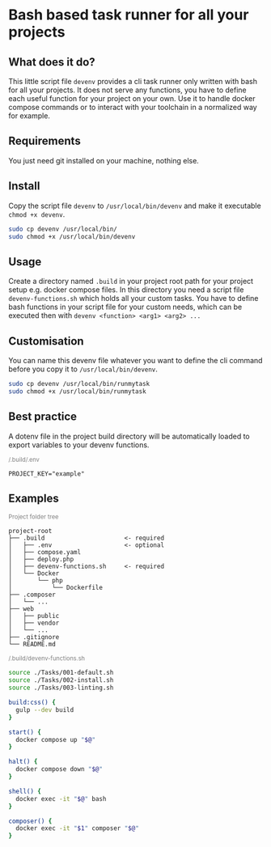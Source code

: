 # Bash based task runner for all your projects

## What does it do?
This little script file ```devenv``` provides a cli task runner only written with bash for all your projects. 
It does not serve any functions, you have to define each useful function for your project on your own. 
Use it to handle docker compose commands or to interact with your toolchain in a normalized way for example.

## Requirements
You just need git installed on your machine, nothing else.

## Install
Copy the script file ```devenv``` to ```/usr/local/bin/devenv``` and make it executable ```chmod +x devenv```.

```bash
sudo cp devenv /usr/local/bin/
sudo chmod +x /usr/local/bin/devenv
```

## Usage
Create a directory named ```.build``` in your project root path for your project setup e.g. docker compose files. In this directory you need a script file ```devenv-functions.sh``` which holds all your custom tasks.
You have to define bash functions in your script file for your custom needs, which can be executed then with ```devenv <function> <arg1> <arg2> ...```

## Customisation
You can name this devenv file whatever you want to define the cli command before you copy it to ```/usr/local/bin/devenv```.

```bash
sudo cp devenv /usr/local/bin/runmytask
sudo chmod +x /usr/local/bin/runmytask
```

## Best practice 
A dotenv file in the project build directory will be automatically loaded to export variables to your devenv functions.

<sub style="color:grey;"><project-root>/.build/.env</sub>
```
PROJECT_KEY="example"
```

## Examples

<sub style="color:grey;">Project folder tree</sub>
```text
project-root
├── .build                      <- required
│   ├── .env                    <- optional
│   ├── compose.yaml
│   ├── deploy.php
│   ├── devenv-functions.sh     <- required
│   └── Docker
│       └── php
│           └── Dockerfile
├── .composer
│   └── ...
├── web
│   ├── public
│   ├── vendor
│   └── ...
├── .gitignore
└── README.md
```

<sub style="color:grey;"><project-root>/.build/devenv-functions.sh</sub>
```bash
source ./Tasks/001-default.sh
source ./Tasks/002-install.sh
source ./Tasks/003-linting.sh

build:css() {
  gulp --dev build
}

start() {
  docker compose up "$@"
}

halt() {
  docker compose down "$@"
}

shell() {
  docker exec -it "$@" bash
}

composer() {
  docker exec -it "$1" composer "$@"
}
```